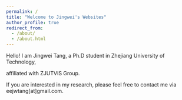 ```yaml
---
permalink: /
title: "Welcome to Jingwei's Websites"
author_profile: true
redirect_from: 
  - /about/
  - /about.html
---
```



Hello! I am Jingwei Tang, a Ph.D student in Zhejiang University of Technology, 
<!-- under the supervision of Prof. Huamin Qu,  -->
affiliated with ZJUTVIS Group. 
<!-- Prior to that, I received my master’s degree with honor in School of Software at Tsinghua University, under the supervision of Prof. Jianmin Wang.  -->
<!-- I have also taken a research internship at Microsoft Research Asia advised by Dr. Yun Wang. -->

<!-- My research interest is to democratize visual data analysis and communication through the intersection of Data Science (DS), Artificial Intelligence (AI), Visualization (VIS), and Human-Computer Interaction (HCI). I aim to empower everyone to be the analyst and story director of their data. -->

If you are interested in my research, please feel free to contact me via eejwtang[at]gmail.com.



